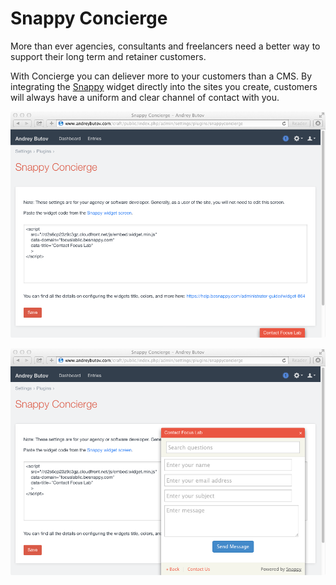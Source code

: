 # Snappy Concierge

More than ever agencies, consultants and freelancers need a better way to support their long term and retainer customers.

With Concierge you can deliever more to your customers than a CMS. By integrating the [Snappy](http://besnappy.com) widget directly into the sites you create, customers will always have a uniform and clear channel of contact with you.

![Concierge installed](screen1.png)

![Concierge with widget open](screen2.png)